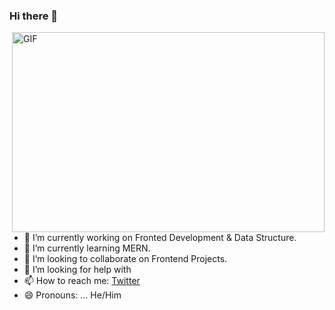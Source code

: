 ### Hi there 👋

<img align="right" alt="GIF" src="https://github.com/arsentieva/arsentieva/blob/main/code.gif?raw=true" width="500" height="320" />


- 🔭 I’m currently working on Fronted Development & Data Structure.
- 🌱 I’m currently learning MERN.
- 👯 I’m looking to collaborate on Frontend Projects.
- 🤔 I’m looking for help with 
- 📫 How to reach me: [Twitter](https://twitter.com/ishchoubey_24) 
- 😄 Pronouns: ... He/Him
